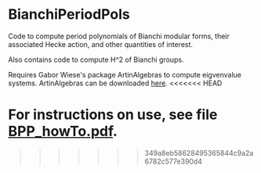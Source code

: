 # BianchiPeriodPols
Code to compute period polynomials of Bianchi modular forms, their associated Hecke action, and other quantities of interest.

Also contains code to compute H^2 of Bianchi groups. 

Requires Gabor Wiese's package ArtinAlgebras to compute eigvenvalue systems. ArtinAlgebras can be downloaded [here](https://math.uni.lu/wiese/programs/ArtinAlgebras/index.html).
<<<<<<< HEAD

For instructions on use, see file [BPP_howTo.pdf](https://github.com/lewismcombes/BianchiPeriodPols/blob/main/BPP_howTo.pdf). 
=======
>>>>>>> 349a8eb58628495365844c9a2a6782c577e390d4
